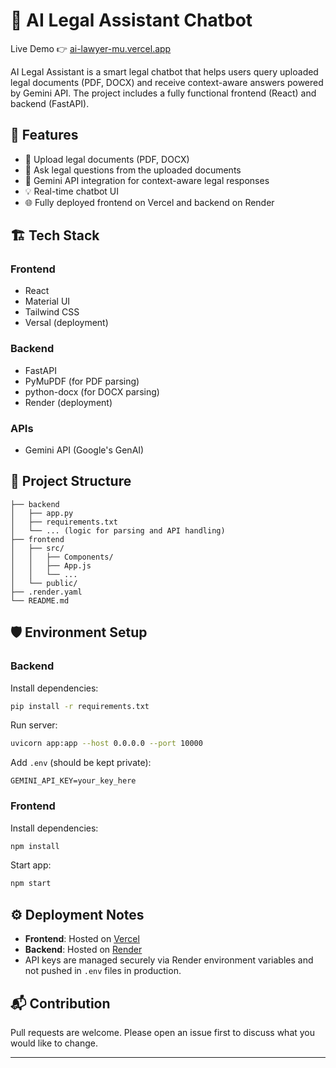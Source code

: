 # 🧠 AI Legal Assistant Chatbot

Live Demo 👉 [ai-lawyer-mu.vercel.app](https://ai-lawyer-mu.vercel.app/)

AI Legal Assistant is a smart legal chatbot that helps users query uploaded legal documents (PDF, DOCX) and receive context-aware answers powered by Gemini API. The project includes a fully functional frontend (React) and backend (FastAPI).

## 🚀 Features

- 🧾 Upload legal documents (PDF, DOCX)
- 🤖 Ask legal questions from the uploaded documents
- 🧠 Gemini API integration for context-aware legal responses
- 💡 Real-time chatbot UI
- 🌐 Fully deployed frontend on Vercel and backend on Render

## 🏗️ Tech Stack

### Frontend
- React
- Material UI
- Tailwind CSS
- Versal (deployment)

### Backend
- FastAPI
- PyMuPDF (for PDF parsing)
- python-docx (for DOCX parsing)
- Render (deployment)

### APIs
- Gemini API (Google's GenAI)

## 📁 Project Structure

```
├── backend
│   ├── app.py
│   ├── requirements.txt
│   └── ... (logic for parsing and API handling)
├── frontend
│   ├── src/
│   │   ├── Components/
│   │   ├── App.js
│   │   └── ...
│   └── public/
├── .render.yaml
└── README.md
```

## 🛡️ Environment Setup

### Backend

Install dependencies:
```bash
pip install -r requirements.txt
```

Run server:
```bash
uvicorn app:app --host 0.0.0.0 --port 10000
```

Add `.env` (should be kept private):
```env
GEMINI_API_KEY=your_key_here
```

### Frontend

Install dependencies:
```bash
npm install
```

Start app:
```bash
npm start
```

## ⚙️ Deployment Notes

- **Frontend**: Hosted on [Vercel](https://vercel.com/)
- **Backend**: Hosted on [Render](https://render.com/)
- API keys are managed securely via Render environment variables and not pushed in `.env` files in production.


## 📬 Contribution

Pull requests are welcome. Please open an issue first to discuss what you would like to change.

---
